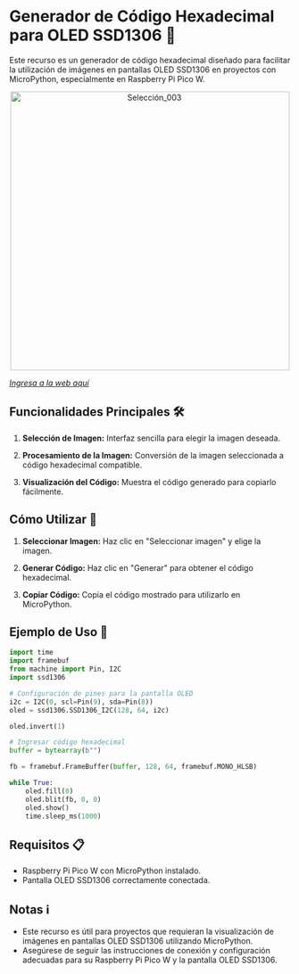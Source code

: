 # Generador de Código Hexadecimal para OLED SSD1306 🎨

Este recurso es un generador de código hexadecimal diseñado para facilitar la utilización de imágenes en pantallas OLED SSD1306 en proyectos con MicroPython, especialmente en Raspberry Pi Pico W.

<div align="center">
   <img src="https://i.postimg.cc/wBB9xw8D/Web.png" alt="Selección_003" width="500"/></td>
</div>

[*Ingresa a la web aquí*](https://jonathanord.pythonanywhere.com/)

## Funcionalidades Principales 🛠️

1. **Selección de Imagen:** Interfaz sencilla para elegir la imagen deseada.
   
2. **Procesamiento de la Imagen:** Conversión de la imagen seleccionada a código hexadecimal compatible.

3. **Visualización del Código:** Muestra el código generado para copiarlo fácilmente.

## Cómo Utilizar 📝

1. **Seleccionar Imagen:** Haz clic en "Seleccionar imagen" y elige la imagen.

2. **Generar Código:** Haz clic en "Generar" para obtener el código hexadecimal.

3. **Copiar Código:** Copia el código mostrado para utilizarlo en MicroPython.

## Ejemplo de Uso 🚀
    
```python
import time
import framebuf
from machine import Pin, I2C
import ssd1306

# Configuración de pines para la pantalla OLED
i2c = I2C(0, scl=Pin(9), sda=Pin(8))
oled = ssd1306.SSD1306_I2C(128, 64, i2c)

oled.invert(1)

# Ingresar código hexadecimal
buffer = bytearray(b"")

fb = framebuf.FrameBuffer(buffer, 128, 64, framebuf.MONO_HLSB)

while True:
    oled.fill(0)
    oled.blit(fb, 0, 0)
    oled.show()
    time.sleep_ms(1000)
```

## Requisitos 📋

- Raspberry Pi Pico W con MicroPython instalado.
- Pantalla OLED SSD1306 correctamente conectada.

## Notas ℹ️

- Este recurso es útil para proyectos que requieran la visualización de imágenes en pantallas OLED SSD1306 utilizando MicroPython.
- Asegúrese de seguir las instrucciones de conexión y configuración adecuadas para su Raspberry Pi Pico W y la pantalla OLED SSD1306.
